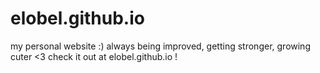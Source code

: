 # elobel.github.io
my personal website :)
always being improved, getting stronger, growing cuter <3
check it out at elobel.github.io !
